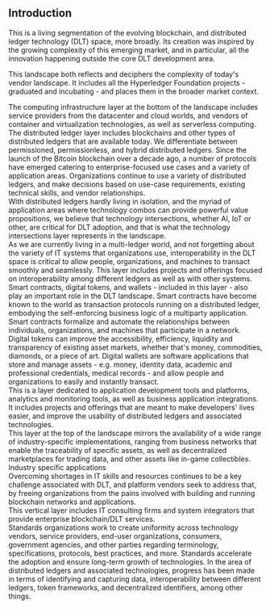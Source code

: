 ## Introduction
This is a living segmentation of the evolving blockchain, and distributed ledger technology (DLT) space, more broadly.
Its creation was inspired by the growing complexity of this emerging market, and in particular, all the innovation
happening outside the core DLT development area.

This landscape both reflects and deciphers the complexity of today's vendor landscape. It includes all the
Hyperledger Foundation projects - graduated and incubating - and places them in the broader market context.

<section data-category="Computing Infrastructure">
The computing infrastructure layer at the bottom of the landscape includes service providers from the datacenter
and cloud worlds, and vendors of container and virtualization technologies, as well as serverless computing.
</section>


<section data-category="Distributed Ledgers">
The distributed ledger layer includes blockchains and other types of distributed ledgers that are available today.
We differentiate between permissioned, permissionless, and hybrid distributed ledgers. Since the launch of the
Bitcoin blockchain over a decade ago, a number of protocols have emerged catering to enterprise-focused use cases
and a variety of application areas. Organizations continue to use a variety of distributed ledgers, and make
decisions based on use-case requirements, existing technical skills, and vendor relationships.
</section>

<section data-category="Technology Intersections">
With distributed ledgers hardly living in isolation, and the myriad of application areas where technology combos can
provide powerful value propositions, we believe that technology intersections, whether AI, IoT or other, are critical
for DLT adoption, and that is what the technology intersections layer represents in the landscape.
</section>

<section data-category="Interoperability">
As we are currently living in a multi-ledger world, and not forgetting about the variety of IT systems that
organizations use, interoperability in the DLT space is critical to allow people, organizations,
and machines to transact smoothly and seamlessly. This layer includes projects and offerings focused on
interoperability among different ledgers as well as with other systems.
</section>

<section data-category="Smart Contracts/Tokenization">
Smart contracts, digital tokens, and wallets - included in this layer - also play an important role in the
DLT landscape. Smart contracts have become known to the world as transaction protocols running on a distributed ledger,
embodying the self-enforcing business logic of a multiparty application. Smart contracts formalize and automate the
relationships between individuals, organizations, and machines that participate in a network. Digital tokens can
improve the accessibility, efficiency, liquidity and transparency of existing asset markets, whether that's money,
commodities, diamonds, or a piece of art. Digital wallets are software applications that store and manage
assets - e.g. money, identity data, academic and professional credentials, medical records - and allow people
 and organizations to easily and instantly transact.
</section>

<section data-category="Application Tooling/Integrations">
This is a layer dedicated to application development tools and platforms, analytics and monitoring tools, as well as
business application integrations. It includes projects and offerings that are meant to make developers' lives easier,
and improve the usability of distributed ledgers and associated technologies.
</section>

<section data-category="Multiparty Applications">
This layer at the top of the landscape mirrors the availability of a wide range of industry-specific implementations,
ranging from business networks that enable the traceability of specific assets, as well as decentralized marketplaces
for trading data, and other assets like in-game collectibles.
</section>

<section data-subcategory="Industry-specific applications and decentralized marketplaces">
  Industry specific applications
</section>

<section data-category="Platforms">
Overcoming shortages in IT skills and resources continues to be a key challenge associated with DLT, and platform vendors seek to address that, by freeing organizations from the pains involved with building and running blockchain networks and applications.
</section>

<section data-category="Services">
This vertical layer includes IT consulting firms and system integrators that provide enterprise blockchain/DLT services.  
</section>

<section data-category="Standards">
Standards organizations work to create uniformity across technology vendors, service providers, end-user organizations,
consumers, government agencies, and other parties regarding terminology, specifications, protocols, best practices,
and more. Standards accelerate the adoption and ensure long-term growth of technologies. In the area of distributed
ledgers and associated technologies, progress has been made in terms of identifying and capturing data, interoperability
between different ledgers, token frameworks, and decentralized identifiers, among other things.
</section>
